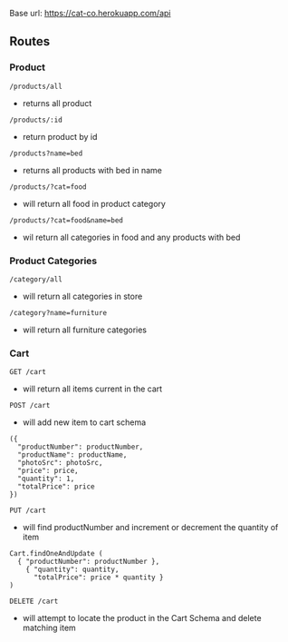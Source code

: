 Base url: https://cat-co.herokuapp.com/api
## Routes
### Product
`/products/all` 
- returns all product

`/products/:id`
- return product by id 

`/products?name=bed` 
- returns all products with bed in name

`/products/?cat=food`
- will return all food in product category

`/products/?cat=food&name=bed`
- wil return all categories in food and any products with bed
### Product Categories
`/category/all`
- will return all categories in store

`/category?name=furniture`
- will return all furniture categories

### Cart
`GET /cart`
- will return all items current in the cart

`POST /cart`
- will add new item to cart schema

```
({
  "productNumber": productNumber,
  "productName": productName,
  "photoSrc": photoSrc,
  "price": price,
  "quantity": 1,
  "totalPrice": price
})
```

`PUT /cart`
- will find productNumber and increment or decrement the quantity of item
```
Cart.findOneAndUpdate (
  { "productNumber": productNumber },
    { "quantity": quantity,
      "totalPrice": price * quantity }
)
```

`DELETE /cart`
- will attempt to locate the product in the Cart Schema and delete matching item
